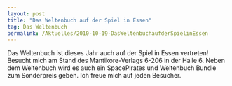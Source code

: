 ```yaml
---
layout: post
title: "Das Weltenbuch auf der Spiel in Essen"
tag: Das Weltenbuch
permalink: /Aktuelles/2010-10-19-DasWeltenbuchaufderSpielinEssen
---
```



Das Weltenbuch ist dieses Jahr auch auf der Spiel in Essen vertreten! Besucht mich am Stand des Mantikore-Verlags 6-206 in der Halle 6. Neben dem Weltenbuch wird es auch ein SpacePirates und Weltenbuch Bundle zum Sonderpreis geben. Ich freue mich auf jeden Besucher.


